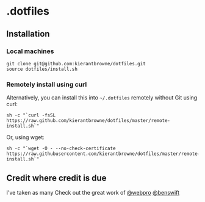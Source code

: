 # .dotfiles

## Installation

### Local machines

```
git clone git@github.com:kierantbrowne/dotfiles.git
source dotfiles/install.sh
```

### Remotely install using curl

Alternatively, you can install this into `~/.dotfiles` remotely without Git using curl:
```
sh -c "`curl -fsSL https://raw.github.com/kierantbrowne/dotfiles/master/remote-install.sh`"
```

Or, using wget:
```
sh -c "`wget -O - --no-check-certificate https://raw.githubusercontent.com/kierantbrowne/dotfiles/master/remote-install.sh`"
```

## Credit where credit is due

I've taken as many
Check out the great work of 
[@webpro](https://github.com/webpro/dotfiles)
[@benswift](https://github.com/benswift/.dotfiles)
